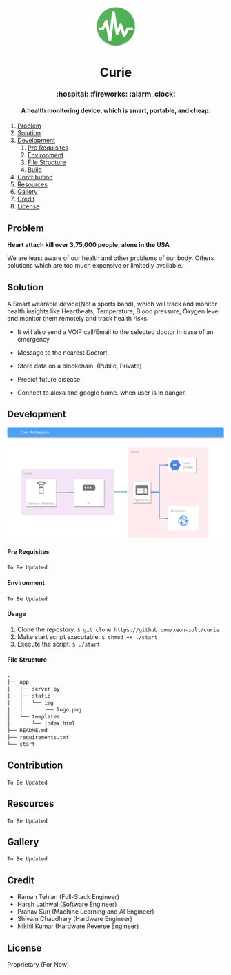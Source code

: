 <p align="center">
    <img src="./app/static/img/res/mipmap-xhdpi/ic_launcher.png" >
</p>

<h1 align="center">Curie</h1>
<h3 align="center">:hospital: :fireworks: :alarm_clock:</h3>
<h4 align="center">A health monitoring device, which is smart, portable, and cheap.</h4>

1. [Problem](#about)
2. [Solution](#usage)
3. [Development](#development)
    1. [Pre Requisites](#pre-requisites)
    2. [Environment](#environment)
    2. [File Structure](#file-structure)
    3. [Build](#build)
4. [Contribution](#contribution)
5. [Resources](#resources)
6. [Gallery](#gallery)
7. [Credit](#credit)
8. [License](#license)

## Problem

**Heart attach kill over 3,75,000 people, alone in the USA**

We are least aware of our health and other problems of our body. Others solutions which are too much expensive or limitedly available.

## Solution

A Smart wearable device(Not a sports band), which will track and monitor health insights like Heartbeats, Temperature, Blood pressure, Oxygen level and monitor them remotely and track health risks.

- It will also send a VOIP call/Email to the selected doctor in case of an emergency

- Message to the nearest Doctor!

- Store data on a blockchain. (Public, Private)

- Predict future disease.

- Connect to alexa and google home. when user is in danger.

## Development

<p align="center">
    <img src="./app/static/img/architecture.png" >
</p>

#### Pre Requisites

`To Be Updated`

#### Environment

`To Be Updated`

#### Usage

1. Clone the repostory. `$ git clone https://github.com/xeon-zolt/curie`
2. Make start script executable. `$ chmod +x ./start`
3. Execute the script. `$ ./start`

#### File Structure

```console
.
├── app
│   ├── server.py
│   ├── static
│   │   └── img
│   │       └── logo.png
│   └── templates
│       └── index.html
├── README.md
├── requirements.txt
└── start
```

## Contribution

`To Be Updated`

## Resources

`To Be Updated`

## Gallery

`To Be Updated`

## Credit

- Raman Tehlan (Full-Stack Engineer)
- Harsh Lathwal (Software Engineer)
- Pranav Suri (Machine Learning and AI Engineer)
- Shivam Chaudhary (Hardware Engineer)
- Nikhil Kumar (Hardware Reverse Engineer)

## License

Proprietary (For Now)
